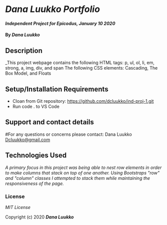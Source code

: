 # _Dana Luukko Portfolio_

#### _Independent Project for Epicodus, January 10 2020_

#### By _**Dana Luukko**_

## Description

_This project webpage contains the following HTML tags:
p, ul, ol, li, em, strong, a, img, div, and span
The following CSS elements:
Cascading, The Box Model, and Floats

## Setup/Installation Requirements

* Cloan from Git repository: https://github.com/dcluukko/ind-proj-1.git
* Run code . to VS Code

## Support and contact details

#For any questions or concerns please contact:
Dana Luukko
Dcluukko@gmail.com

## Technologies Used

_A primary focus in this project was being able to nest row elements in order to make columns that stack on top of one another. Using Bootstraps "row" and "column" classes I attempted to stack them while maintaining the responsiveness of the page._

### License

*MIT License*

Copyright (c) 2020 **_Dana Luukko_**